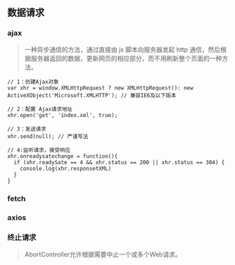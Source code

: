 ## 数据请求
### ajax
> 一种异步通信的方法，通过直接由 js 脚本向服务器发起 http 通信，然后根据服务器返回的数据，更新网页的相应部分，而不用刷新整个页面的一种方法。

```
// 1：创建Ajax对象
var xhr = window.XMLHttpRequest ? new XMLHttpRequest(): new ActiveXObject('Microsoft.XMLHTTP'); // 兼容IE6及以下版本

// 2：配置 Ajax请求地址
xhr.open('get', 'index.xml', true);

// 3：发送请求
xhr.send(null); // 严谨写法

// 4:监听请求，接受响应
xhr.onreadysatechange = function(){
  if (xhr.readySate == 4 && xhr.status == 200 || xhr.status == 304) {
    console.log(xhr.responsetXML)
  }
}
```
### fetch
### axios
### 终止请求
> AbortController允许根据需要中止一个或多个Web请求。
